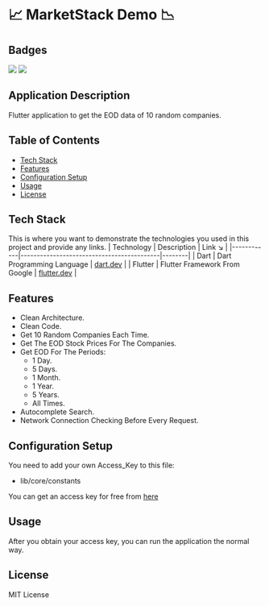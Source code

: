 # 📈 MarketStack Demo 📉

## Badges

![](https://img.shields.io/badge/Code-Flutter-informational?style=flat&logo=flutter&color=61DAFB)
![](https://img.shields.io/badge/Code-Dart-informational?style=flat&logo=dart&color=61DAFB)

## Application Description

Flutter application to get the EOD data of 10 random companies.

## Table of Contents

* [Tech Stack](#tech-stack)
* [Features](#features)
* [Configuration Setup](#configuration-setup)
* [Usage](#usage)
* [License](#license)


## Tech Stack

This is where you want to demonstrate the technologies you used in this project and provide any links.
| Technology | Description                               | Link ↘️ |
|------------|-------------------------------------------|--------|
| Dart       | Dart Programming Language                 | [dart.dev](https://dart.dev)         |
| Flutter    | Flutter Framework From Google             | [flutter.dev](https://flutter.dev)   |

## Features

* Clean Architecture.
* Clean Code.
* Get 10 Random Companies Each Time.
* Get The EOD Stock Prices For The Companies.
* Get EOD For The Periods:
  * 1 Day.
  * 5 Days.
  * 1 Month.
  * 1 Year.
  * 5 Years.
  * All Times.
* Autocomplete Search.
* Network Connection Checking Before Every Request.

## Configuration Setup

You need to add your own Access_Key to this file:
- lib/core/constants

You can get an access key for free from [here](https://marketstack.com)

## Usage

After you obtain your access key, you can run the application the normal way.

## License

MIT License
